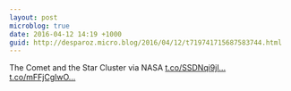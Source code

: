 ```yaml
---
layout: post
microblog: true
date: 2016-04-12 14:19 +1000
guid: http://desparoz.micro.blog/2016/04/12/t719741715687583744.html
---
```

The Comet and the Star Cluster  via NASA [t.co/SSDNqi9jl...](https://t.co/SSDNqi9jlD) [t.co/mFFjCglwO...](https://t.co/mFFjCglwOt)
